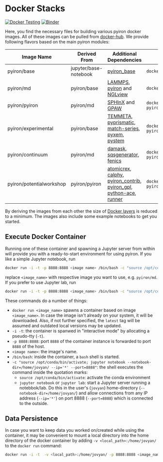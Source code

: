 # Docker Stacks
[![Docker Testing](https://github.com/pyiron/docker-stacks/workflows/Docker%20Push/badge.svg)](https://github.com/pyiron/docker-stacks/actions)
[![Binder](https://mybinder.org/badge_logo.svg)](https://mybinder.org/v2/gh/pyiron/docker-stacks/master) 

Here, you find the necessary files for building various pyiron docker images. All of these images can be pulled from [docker-hub](https://hub.docker.com/u/pyiron). We provide following flavors based on the main pyiron modules:

| Image Name               | Derived From          | Additional Dependencies | Pull Command |
|--------------------------|-----------------------|-------------------------|--------------|
| pyiron/base              | jupyter/base-notebook | [pyiron_base](https://anaconda.org/conda-forge/pyiron_base) | `docker pull pyiron/base` |
| pyiron/md                | pyiron/base           | [LAMMPS](https://anaconda.org/conda-forge/lammps), [pyiron](https://anaconda.org/conda-forge/pyiron) and [NGLview](https://anaconda.org/conda-forge/nglview) | `docker pull pyiron/md` |
| pyiron/pyiron            | pyiron/md             | [SPHInX](https://anaconda.org/conda-forge/sphinxdft) and [GPAW](https://anaconda.org/conda-forge/gpaw) |  `docker pull pyiron/pyiron` |
| pyiron/experimental      | pyiron/base           | [TEMMETA](https://anaconda.org/conda-forge/temmeta), [pyprismatic](https://anaconda.org/conda-forge/pyprismatic), [match-series](https://anaconda.org/conda-forge/match-series), [pyxem](https://anaconda.org/conda-forge/pyxem), [pystem](https://anaconda.org/conda-forge/pystem) |  `docker pull pyiron/experimental` |
| pyiron/continuum         | pyiron/md             | [damask](https://anaconda.org/conda-forge/damask), [sqsgenerator](https://anaconda.org/conda-forge/sqsgenerator), [fenics](https://anaconda.org/conda-forge/fenics) |  `docker pull pyiron/continuum` |
| pyiron/potentialworkshop | pyiron/pyiron         | [atomicrex](https://anaconda.org/conda-forge/atomicrex), [calphy](https://anaconda.org/conda-forge/calphy), [pyiron_contrib](https://anaconda.org/conda-forge/pyiron_contrib), [pyiron_gpl](https://anaconda.org/conda-forge/pyiron_gpl), [python-ace](https://anaconda.org/conda-forge/python-ace), [runner](https://anaconda.org/conda-forge/runner) | `docker pull pyiron/potentialworkshop` |

By deriving the images from each other the size of [Docker layers](https://docs.docker.com/build/guide/layers/) is reduced to a minimum. The images also include some example notebooks to get you started. 

## Execute Docker Container 

Running one of these container and spawning a Jupyter server from within will provide you with a ready-to-start environment for using pyiron.
If you like a simple Jupyter notebook, run
```bash
docker run -i -t -p 8888:8888 <image name> /bin/bash -c "source /opt/conda/bin/activate; jupyter notebook --notebook-dir=/home/jovyan/ --ip='*' --port=8888"
```
replace `<image_name>` with respective image you want to use, e.g. `pyiron/md`.
If you prefer to use Jupyter lab, run
```bash
docker run -i -t -p 8888:8888 <image_name> /bin/bash -c "source /opt/conda/bin/activate; jupyter lab --notebook-dir=/home/jovyan/ --ip='*' --port=8888"
```
These commands do a number of things:
- `docker run <image_name>` spawns a container based on image `<image_name>`.
In case the image isn't already on your system, it will be downloaded. Also, if not further specified, the `latest` tag will be assumed and outdated local versions may be updated.
- `-i -t`: the container is spanwed in "interactive mode" by allocating a pseudo-tty (`-t`).
- `-p 8888:8888`: port `8888` of the container instance is forwarded to port `8888` of the host.
- `<image name>`: the image's name.
- `/bin/bash`: inside the container, a `bash` shell is started.
- `-c "source /opt/conda/bin/activate; jupyter notebook --notebook-dir=/home/jovyan/ --ip='*' --port=8888"`: 
 the shell executes the command inside the quotation marks:
  - `source /opt/conda/bin/activate`: activate the conda environment
  - `jupyter notebook` or `jupyter lab`: start a Jupyter server running a notebbok/lab. Do this in the user's (`jovyan`) home-directory (`--notebook-dir=/home/jovyan/`) and allow connections from any IP address (`--ip='*'`) on port 8888 (`--port=8888`) which is connected to the outside.   

## Data Persistence

In case you want to keep data you worked on/created while using the container, it may be convenient to mount a local directory into the home directory of the docker container by adding `-v <local_path>:/home/jovyan/` to the `docker run` command:
```bash
docker run -i -t  -v <local_path>:/home/jovyan/ -p 8888:8888 <image_name> /bin/bash -c "source /opt/conda/bin/activate; jupyter notebook --notebook-dir=/home/jovyan/ --ip='*' --port=8888"
```
